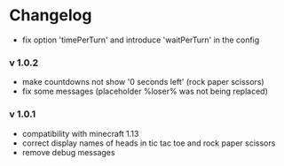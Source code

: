 # Changelog

- fix option 'timePerTurn' and introduce 'waitPerTurn' in the config

### v 1.0.2
- make countdowns not show '0 seconds left' (rock paper scissors)
- fix some messages (placeholder %loser% was not being replaced)

### v 1.0.1
- compatibility with minecraft 1.13
- correct display names of heads in tic tac toe and rock paper scissors
- remove debug messages